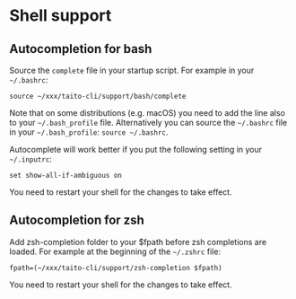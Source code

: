 # Shell support

## Autocompletion for bash

Source the `complete` file in your startup script. For example in your
`~/.bashrc`:

    source ~/xxx/taito-cli/support/bash/complete

Note that on some distributions (e.g. macOS) you need to add the line also to your `~/.bash_profile` file. Alternatively you can source the `~/.bashrc` file in your `~/.bash_profile`: `source ~/.bashrc`.

Autocomplete will work better if you put the following setting in your `~/.inputrc`:

    set show-all-if-ambiguous on

You need to restart your shell for the changes to take effect.

## Autocompletion for zsh

Add zsh-completion folder to your $fpath before zsh completions are loaded. For example at the beginning of the `~/.zshrc` file:

    fpath=(~/xxx/taito-cli/support/zsh-completion $fpath)

You need to restart your shell for the changes to take effect.
